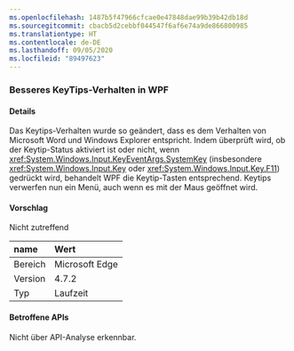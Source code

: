 ```yaml
---
ms.openlocfilehash: 1487b5f47966cfcae0e47848dae99b39b42db18d
ms.sourcegitcommit: cbacb5d2cebbf044547f6af6e74a9de866800985
ms.translationtype: HT
ms.contentlocale: de-DE
ms.lasthandoff: 09/05/2020
ms.locfileid: "89497623"
---
```

### <a name="keytips-behavior-improved-in-wpf"></a>Besseres KeyTips-Verhalten in WPF

#### <a name="details"></a>Details

Das Keytips-Verhalten wurde so geändert, dass es dem Verhalten von Microsoft Word und Windows Explorer entspricht. Indem überprüft wird, ob der Keytip-Status aktiviert ist oder nicht, wenn <xref:System.Windows.Input.KeyEventArgs.SystemKey> (insbesondere <xref:System.Windows.Input.Key> oder <xref:System.Windows.Input.Key.F11>) gedrückt wird, behandelt WPF die Keytip-Tasten entsprechend. Keytips verwerfen nun ein Menü, auch wenn es mit der Maus geöffnet wird.

#### <a name="suggestion"></a>Vorschlag

Nicht zutreffend

| name    | Wert       |
|:--------|:------------|
| Bereich   |Microsoft Edge|
|Version|4.7.2|
|Typ|Laufzeit|

#### <a name="affected-apis"></a>Betroffene APIs

Nicht über API-Analyse erkennbar.

<!--

#### Affected APIs

Not detectable via API analysis.

-->
